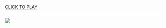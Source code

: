 
<a href="https://premium76.site?title=stick_unblocked_games&ref=13M">CLICK TO PLAY</a></h3>
<hr>

<a href="https://premium76.site?title=stick_unblocked_games&ref=13M"><img src="https://clearcache.store/games.png"></a>


